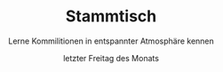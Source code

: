 ---
title: "Stammtisch"
subtitle: "Lerne Kommilitionen in entspannter Atmosphäre kennen"
date: "letzter Freitag des Monats"
location: "tba"
linkInCard: false
regular: true
---